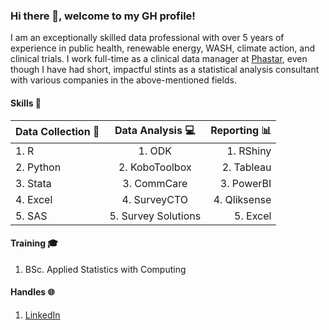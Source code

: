 ### Hi there 👋, welcome to my GH profile!

I am an exceptionally skilled data professional with over 5 years of experience in public health, renewable energy, WASH, climate action, and clinical trials. I work full-time as a clinical data manager at [Phastar](https://phastar.com/about-us), even though I have had short, impactful stints as a statistical analysis consultant with various companies in the above-mentioned fields. 

#### Skills 🔨

| Data Collection 📝| Data Analysis 💻 | Reporting 📊 |
| ---------------- |:-------------------:| ------------:|
| 1. R             | 1. ODK              | 1. RShiny    |
| 2. Python        | 2. KoboToolbox      | 2. Tableau   |
| 3. Stata         | 3. CommCare         | 3. PowerBI   |
| 4. Excel         | 4. SurveyCTO        | 4. Qliksense |
| 5. SAS           | 5. Survey Solutions | 5. Excel     |
 
#### Training 🎓
1. BSc. Applied Statistics with Computing
   
#### Handles 🌐
1. [LinkedIn](https://ke.linkedin.com/in/cornelius-tanui-527979b9)
   
